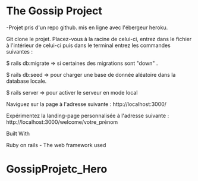 # The Gossip Project
-Projet pris d'un repo github. mis en ligne avec l'ébergeur heroku.

Git clone le projet. Placez-vous à la racine de celui-ci, entrez dans le fichier à l'intérieur de celui-ci puis dans le terminal entrez les commandes suivantes :

$ rails db:migrate => si certaines des migrations sont "down" .

$ rails db:seed => pour charger une base de donnée aléatoire dans la database locale.

$ rails server => pour activer le serveur en mode local

Naviguez sur la page à l'adresse suivante : http://localhost:3000/

Expérimentez la landing-page personnalisée à l'adresse suivante : http://localhost:3000/welcome/votre_prénom

Built With

Ruby on rails - The web framework used
# GossipProjetc_Hero
